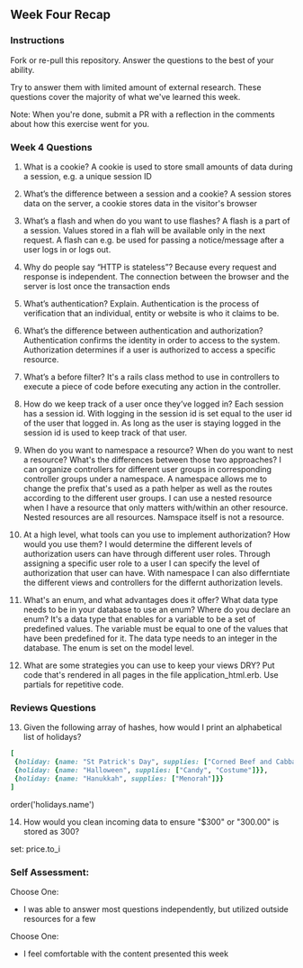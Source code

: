## Week Four Recap

### Instructions
Fork or re-pull this repository. Answer the questions to the best of your ability.

Try to answer them with limited amount of external research. These questions cover the majority of what we've learned this week.

Note: When you're done, submit a PR with a reflection in the comments about how this exercise went for you.

### Week 4 Questions

1. What is a cookie?
   A cookie is used to store small amounts of data during a session, e.g. a unique session ID
 
2. What’s the difference between a session and a cookie?
   A session stores data on the server, a cookie stores data in the visitor's browser
 
3. What’s a flash and when do you want to use flashes?
   A flash is a part of a session. Values stored in a flah will be available only in the next request. A flash can e.g. be        used for passing a notice/message after a user logs in or logs out.
 
4. Why do people say “HTTP is stateless”?
   Because every request and response is independent. The connection between the browser and the server is lost once the          transaction ends
 
5. What’s authentication? Explain.
   Authentication is the process of verification that an individual, entity or website is who it claims to be.
 
6. What’s the difference between authentication and authorization?
   Authentication confirms the identity in order to access to the system. Authorization determines if a user is authorized to    access a specific resource.

7. What’s a before filter?
   It's a rails class method to use in controllers to execute a piece of code before executing any action in the controller.

8. How do we keep track of a user once they’ve logged in?
   Each session has a session id. With logging in the session id is set equal to the user id of the user that logged in. As      long as the user is staying logged in the session id is used to keep track of that user.

9. When do you want to namespace a resource? When do you want to nest a resource? What's the differences between those two approaches?
   I can organize controllers for different user groups in corresponding controller groups under a namespace. A namespace        allows me to change the prefix that's used as a path helper as well as the routes according to the different user groups. 
   I can use a nested resource when I have a resource that only matters with/within an other resource. Nested resources are      all resources. Namspace itself is not a resource.
   

10. At a high level, what tools can you use to implement authorization? How would you use them?
    I would determine the different levels of authorization users can have through different user roles. Through assigning a       specific user role to a user I can specify the level of authorization that user can have. With namespace I can also           differntiate the different views and controllers for the differnt authorization levels.

11. What's an enum, and what advantages does it offer? What data type needs to be in your database to use an enum? Where do       you declare an enum?
    It's a data type that enables for a variable to be a set of predefined values. The variable must be equal to one of the       values that have been predefined for it. The data type needs to an integer in the database. The enum is set on the model       level.

12. What are some strategies you can use to keep your views DRY?
    Put code that's rendered in all pages in the file application_html.erb.
    Use partials for repetitive code.


### Reviews Questions 
13. Given the following array of hashes, how would I print an alphabetical list of holidays?
```ruby
[
 {holiday: {name: "St Patrick's Day", supplies: ["Corned Beef and Cabbage"]}},
 {holiday: {name: "Halloween", supplies: ["Candy", "Costume"]}},
 {holiday: {name: "Hanukkah", supplies: ["Menorah"]}}
]
```  
  order('holidays.name')

14. How would you clean incoming data to ensure "$300" or "300.00" is stored as 300? 

set: price.to_i


### Self Assessment:
Choose One:
* I was able to answer most questions independently, but utilized outside resources for a few

Choose One:
* I feel comfortable with the content presented this week

